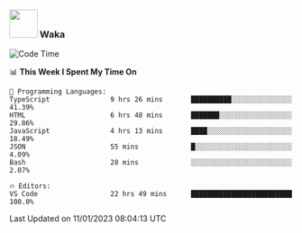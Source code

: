 ### <img src="https://media.giphy.com/media/VgCDAzcKvsR6OM0uWg/giphy.gif" width="50"> Waka

  <!--START_SECTION:waka-->
![Code Time](http://img.shields.io/badge/Code%20Time-1%2C168%20hrs%2029%20mins-blue)

📊 **This Week I Spent My Time On** 

```text
💬 Programming Languages: 
TypeScript               9 hrs 26 mins       ██████████░░░░░░░░░░░░░░░   41.39% 
HTML                     6 hrs 48 mins       ███████░░░░░░░░░░░░░░░░░░   29.86% 
JavaScript               4 hrs 13 mins       ████░░░░░░░░░░░░░░░░░░░░░   18.49% 
JSON                     55 mins             █░░░░░░░░░░░░░░░░░░░░░░░░   4.09% 
Bash                     28 mins             ░░░░░░░░░░░░░░░░░░░░░░░░░   2.07%

🔥 Editors: 
VS Code                  22 hrs 49 mins      █████████████████████████   100.0%

```


 Last Updated on 11/01/2023 08:04:13 UTC
<!--END_SECTION:waka-->
